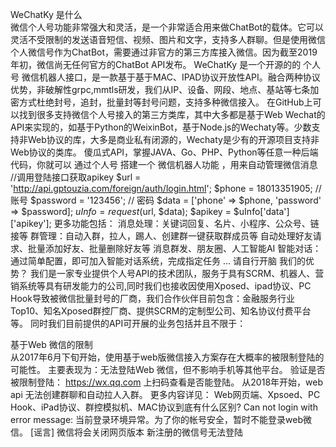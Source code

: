 WeChatKy 是什么   
微信个人号功能非常强大和灵活，是一个非常适合用来做ChatBot的载体。它可以灵活不受限制的发送语音短信、视频、图片和文字，支持多人群聊。但是使用微信个人微信号作为ChatBot，需要通过非官方的第三方库接入微信。因为截至2019年初，微信尚无任何官方的ChatBot API发布。
WeChatKy 是一个开源的的 个人号 微信机器人接口，是一款基于基于MAC、IPAD协议开放性API。融合两种协议优势，非破解性grpc,mmtls研发，我们从IP、设备、网段、地点、基站等七条加密方式杜绝封号，追封，批量封等封号问题，支持多种微信接入。
在GitHub上可以找到很多支持微信个人号接入的第三方类库，其中大多都是基于Web Wechat的API来实现的，如基于Python的WeixinBot，基于Node.js的Wechaty等。少数支持非Web协议的库，大多是商业私有闭源的，Wechaty是少有的开源项目支持非Web协议的类库。
傻瓜式API，掌握JAVA、Go、PHP、Python等任意一种后端代码，你就可以 通过个人号 搭建一个 微信机器人功能 ，用来自动管理微信消息
//调用登陆接口获取apikey
$url = 'http://api.gptouzia.com/foreign/auth/login.html';
$phone = 18013351905; // 账号
$password = '123456'; // 密码
$data = ['phone' => $phone, 'password' => $password];
$uInfo = request($url, $data);
$apikey = $uInfo['data']['apikey'];
更多功能包括：
消息处理：关键词回复、名片、小程序、公众号、链接等
群管理：自动入群，拉人，踢人、创建群一键获取群成员等
自动处理好友请求、批量添加好友、批量删除好友等
消息群发、朋友圈、人工智能AI
智能对话：通过简单配置，即可加入智能对话系统，完成指定任务
... 请自行开脑
我们的优势？
我们是一家专业提供个人号API的技术团队，服务于具有SCRM、机器人、营销系统等具有研发能力的公司,同时我们也接收因使用Xposed、ipad协议、PC Hook导致被微信批量封号的厂商，我们合作伙伴目前包含：金融服务行业Top10、知名Xposed群控厂商、提供SCRM的定制型公司、知名协议付费平台等。
同时我们目前提供的API可开展的业务包括并且不限于：


基于Web 微信的限制    
从2017年6月下旬开始，使用基于web版微信接入方案存在大概率的被限制登陆的可能性。 主要表现为：无法登陆Web 微信，但不影响手机等其他平台。 验证是否被限制登陆： https://wx.qq.com 上扫码查看是否能登陆。
从2018年开始，web api 无法创建群聊和自动拉人入群。
更多内容详见：
Web网页端、Xpsoed、PC Hook、iPad协议、群控模拟机、MAC协议到底有什么区别?
Can not login with error message: 当前登录环境异常。为了你的帐号安全，暂时不能登录web微信。
[谣言] 微信将会关闭网页版本
新注册的微信号无法登陆
